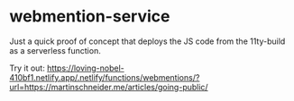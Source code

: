 # webmention-service
Just a quick proof of concept that deploys the JS code from the 11ty-build as a serverless function.

Try it out: https://loving-nobel-410bf1.netlify.app/.netlify/functions/webmentions/?url=https://martinschneider.me/articles/going-public/
